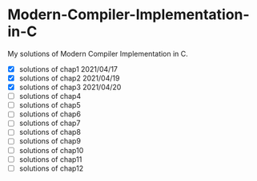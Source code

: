 # Modern-Compiler-Implementation-in-C
My solutions of Modern Compiler Implementation in C.
- [x] solutions of chap1 2021/04/17
- [x] solutions of chap2 2021/04/19
- [x] solutions of chap3 2021/04/20
- [ ] solutions of chap4
- [ ] solutions of chap5
- [ ] solutions of chap6
- [ ] solutions of chap7
- [ ] solutions of chap8
- [ ] solutions of chap9
- [ ] solutions of chap10
- [ ] solutions of chap11
- [ ] solutions of chap12